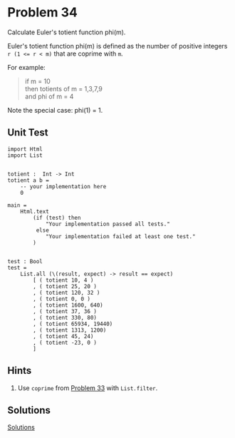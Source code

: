 # Problem 34
Calculate Euler's totient function phi(m).

Euler's totient function phi(m) is defined as the number of positive integers``` r (1 <= r < m)``` that are coprime with ```m```.

For example: 
>  if m = 10   
>  then totients of m = 1,3,7,9   
>  and phi of m = 4

Note the special case: phi(1) = 1.

## Unit Test
```
import Html 
import List


totient :  Int -> Int
totient a b = 
    -- your implementation here
    0

main =
    Html.text
        (if (test) then
            "Your implementation passed all tests."
         else
            "Your implementation failed at least one test."
        )


test : Bool
test =
    List.all (\(result, expect) -> result == expect)
        [ ( totient 10, 4 )
        , ( totient 25, 20 )
        , ( totient 120, 32 )
        , ( totient 0, 0 )
        , ( totient 1600, 640)
        , ( totient 37, 36 )
        , ( totient 330, 80)
        , ( totient 65934, 19440)
        , ( totient 1313, 1200)
        , ( totient 45, 24)
        , ( totient -23, 0 )
        ]        
```
## Hints
1. Use ```coprime``` from [Problem 33](p33.md) with ```List.filter```.
## Solutions
[Solutions](../s/s34.md)
